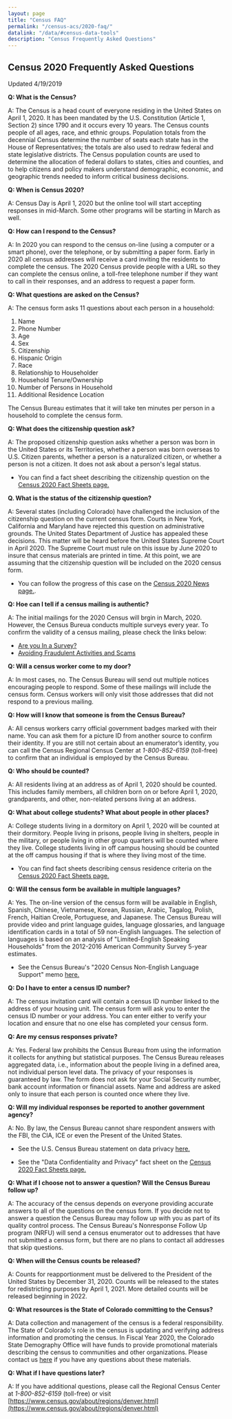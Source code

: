 ```yaml
---
layout: page
title: "Census FAQ"
permalink: "/census-acs/2020-faq/"
datalink: "/data/#census-data-tools"
description: "Census Frequently Asked Questions"
---
```


## Census 2020 Frequently Asked Questions

Updated 4/19/2019

**Q: What is the Census?**

A: The Census is a head count of everyone residing in the United States on April 1, 2020.  It has been mandated by the U.S. Constitution (Article 1, Section 2) since 1790 and it occurs every 10 years.  The Census counts people of all ages, race, and ethnic groups. Population totals from the decennial Census determine the number of seats each state has in the House of Representatives; the totals are also used to redraw federal and state legislative districts. The Census population counts are used to determine the allocation of federal dollars to states, cities and counties, and to help citizens and policy makers understand demographic, economic, and geographic trends needed to inform critical business decisions.

**Q: When is Census 2020?**

A: Census Day is April 1, 2020 but the online tool will start accepting responses in mid-March.  Some other programs will be starting in March as well.

**Q: How can I respond to the Census?**

A: In 2020 you can respond to the census on-line (using a computer or a smart phone), over the telephone, or by submitting a paper form.  Early in 2020 all census addresses will receive a card inviting the residents to complete the census.  The 2020 Census provide people with a URL so they can complete the census online, a toll-free telephone number if they want to call in their responses, and an address to request a paper form.

**Q:  What questions are asked on the Census?**

A: The census form asks 11 questions about each person in a household:

1. Name
2. Phone Number
3. Age
4. Sex
5. Citizenship 
6. Hispanic Origin
7. Race
8. Relationship to Householder 
9. Household Tenure/Ownership
10. Number of Persons in Household
11. Additional Residence Location
 
The Census Bureau estimates that it will take ten minutes per person in a household to complete the census form.

**Q: What does the citizenship question ask?**

A: The proposed citizenship question asks whether a person was born in the United States or its Territories, whether a person was born overseas to U.S. Citizen parents,  whether a person is a naturalized citizen, or whether a person is not a citizen.   It does not ask about a person's legal status.

- You can find a fact sheet describing the citizenship question on the  [Census 2020 Fact Sheets page.](https://demography.dola.colorado.gov/census-acs/2020-factsheets/)

**Q. What is the status of the citizenship question?**

A:  Several states (including Colorado) have challenged the inclusion of the citizenship question on the current census form.  Courts in New York, California and Maryland have rejected this question on administrative grounds.  The United States Department of Justice has appealed these decisions. This matter will be heard before the United States Supreme Court in April 2020.  The Supreme Court must rule on this issue by June 2020 to insure that census materials are printed in time. At this point, we are assuming that the citizenship question will be included on the 2020 census form.

- You can follow the progress of this case on the [Census 2020 News page.](https://demography.dola.colorado.gov/census-acs/2020-news/).

**Q: Hoe can I tell if a census mailing is authentic?**

A: The initial mailings for the 2020 Census will brgin in March, 2020. However, the Census Bureua conducts multiple surveys every year.  To confirm the validity of a census mailing, please check the links below:
- [Are you In a Survey?](https://www.census.gov/programs-surveys/are-you-in-a-survey/survey-list.html) 
- [Avoiding Fraudulent Activities and Scams](https://www.census.gov/programs-surveys/are-you-in-a-survey/fraudulent-activity-and-scams.html)  

**Q: Will a census worker come to my door?**

A: In most cases, no.  The Census Bureau will send out multiple notices encouraging people to respond.  Some of these mailings will include the census form.  Census workers will only visit those addresses that did not respond to a previous mailing. 

**Q: How will I know that someone is from the Census Bureau?**

A: All census workers carry official government badges marked with their name.  You can ask them for a picture ID from another source to confirm their identity.  If you are still not certain about an enumerator’s identity, you can call the Census Regional Census Center at *1-800-852-6159* (toll-free) to confirm that an individual is employed by the Census Bureau.

**Q: Who should be counted?**

A: All residents living at an address as of April 1, 2020 should be counted.  This includes family members, all children born on or before April 1, 2020,  grandparents, and other, non-related persons living at an address.

**Q: What about college students? What about people in other places?**

A: College students living in a dormitory on April 1, 2020 will be counted at their dormitory.  People living in prisons, people living in shelters, people in the military, or people living in other group quarters will be counted where they live.  College students living in off campus housing should be counted at the off campus housing if that is where they living most of the time.

 - You can find fact sheets describing census residence criteria on the [Census 2020 Fact Sheets page.](https://demography.dola.colorado.gov/census-acs/2020-factsheets/)

**Q: Will the census form be available in multiple languages?**

A: Yes.  The on-line version of the census form will be available in English, Spanish, Chinese, Vietnamese, Korean, Russian, Arabic,
Tagalog, Polish, French, Haitian Creole, Portuguese, and Japanese.  The Census Bureau will provide video and print language guides, language glossaries, and language identification cards in  a total of 59 non-English languages.  The selection of languages is based on an analysis of "Limited-English Speaking Households" from the 2012-2016 American Community Survey 5-year estimates.

- See the Census Bureau's "2020 Census Non-English Language Support" memo [here.](https://www2.census.gov/programs-surveys/decennial/2020/program-management/memo-series/2020-memo-2018_06.pdf)


**Q: Do I have to enter a census ID number?**

A: The census invitation card will contain a census ID number linked to the address of your housing unit.  The census form will ask you to enter the census ID number or your address.  You can enter either to verify your location and ensure that no one else has completed your census form.

**Q: Are my census responses private?**

A: Yes.  Federal law prohibits the Census Bureau from using the information it collects for anything but statistical purposes.  The Census Bureau releases aggregated data, i.e., information about the people living in a defined area, not individual person level data.  The privacy of your responses is guaranteed by law.  The form does not ask for your Social Security number, bank account information or financial assets.  Name and address are asked only to insure that each person is counted once where they live.  

**Q: Will my individual responses be reported to another government agency?**

A: No.  By law, the Census Bureau cannot share respondent answers with the FBI, the CIA, ICE or even the Present of the United States.

- See the U.S. Census Bureau statement on data privacy [here.](https://www.census.gov/content/dam/Census/library/factsheets/2019/comm/2020-confidentiality-factsheet.pdf)

- See the "Data Confidentiality and Privacy" fact sheet on the [Census 2020 Fact Sheets page.](https://demography.dola.colorado.gov/census-acs/2020-factsheets/)

**Q: What if I choose not to answer a question?  Will the Census Bureau follow up?**

A: The accuracy of the census depends on everyone providing accurate answers to all of the questions on the census form.  If you decide not to answer a question the Census Bureau may follow up with you as part of its quality control process.  The Census Bureau's Nonresponse Follow Up program (NRFU) will send a census enumerator out to addresses that have not submitted a census form, but there are no plans to contact all addresses that skip questions.

**Q: When will the Census counts be released?**

A: Counts for reapportionment must be delivered to the President of the United States by December 31, 2020.  Counts will be released to the states for redistricting purposes by April 1, 2021.  More detailed counts will be released beginning in 2022.


**Q: What resources is the State of Colorado committing to the Census?**

A: Data collection and management of the census is a federal responsibility.  The State of Colorado's role in the census is updating and verifying address information and promoting the census.  In Fiscal Year 2020, the Colorado State Demography Office will have funds to provide promotional materials describing the census to communities and other organizations.  Please contact us [here](mailto:adam.bickford@state.co.us)  if you have any questions about these materials.

**Q: What if I have questions later?**

A: If you have additional questions, please call the Regional Census Center at *1-800-852-6159* (toll-free) or visit [https://www.census.gov/about/regions/denver.html](https://www.census.gov/about/regions/denver.html)
